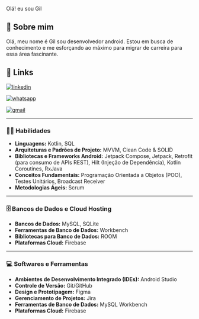 
Olá! eu sou Gil


## 🚀 Sobre mim

Olá, meu nome é Gil sou desenvolvedor android.   Estou em busca de conhecimento e me esforçando ao máximo para migrar de carreira para essa área fascinante. 
## 🔗 Links

[![linkedin](https://img.shields.io/badge/linkedin-0A66C2?style=for-the-badge&logo=linkedin&logoColor=white)](https://www.linkedin.com/in/gil-castro-ribeiro-157838128/)


[![whatsapp](https://img.shields.io/badge/WhatsApp-25D366?style=for-the-badge&logo=whatsapp&logoColor=white)](https://wa.me/5538991768303/)

[![gmail](https://img.shields.io/badge/Gmail-D14836?style=for-the-badge&logo=gmail&logoColor=white)](mailto:gilmail3120@gmail.com/)





---

### 👨‍💻 Habilidades

* **Linguagens:** Kotlin, SQL
* **Arquiteturas e Padrões de Projeto:** MVVM, Clean Code & SOLID
* **Bibliotecas e Frameworks Android:** Jetpack Compose, Jetpack, Retrofit (para consumo de APIs REST), Hilt (Injeção de Dependência), Kotlin Coroutines, RxJava
* **Conceitos Fundamentais:** Programação Orientada a Objetos (POO), Testes Unitários, Broadcast Receiver
* **Metodologias Ágeis:** Scrum

---

### 🗄️ Bancos de Dados e Cloud Hosting

* **Bancos de Dados:** MySQL, SQLite
* **Ferramentas de Banco de Dados:** Workbench
* **Bibliotecas para Banco de Dados:** ROOM
* **Plataformas Cloud:** Firebase

---

### 💻 Softwares e Ferramentas

* **Ambientes de Desenvolvimento Integrado (IDEs):** Android Studio
* **Controle de Versão:** Git/GitHub
* **Design e Prototipagem:** Figma
* **Gerenciamento de Projetos:** Jira
* **Ferramentas de Banco de Dados:** MySQL Workbench
* **Plataformas Cloud:** Firebase

